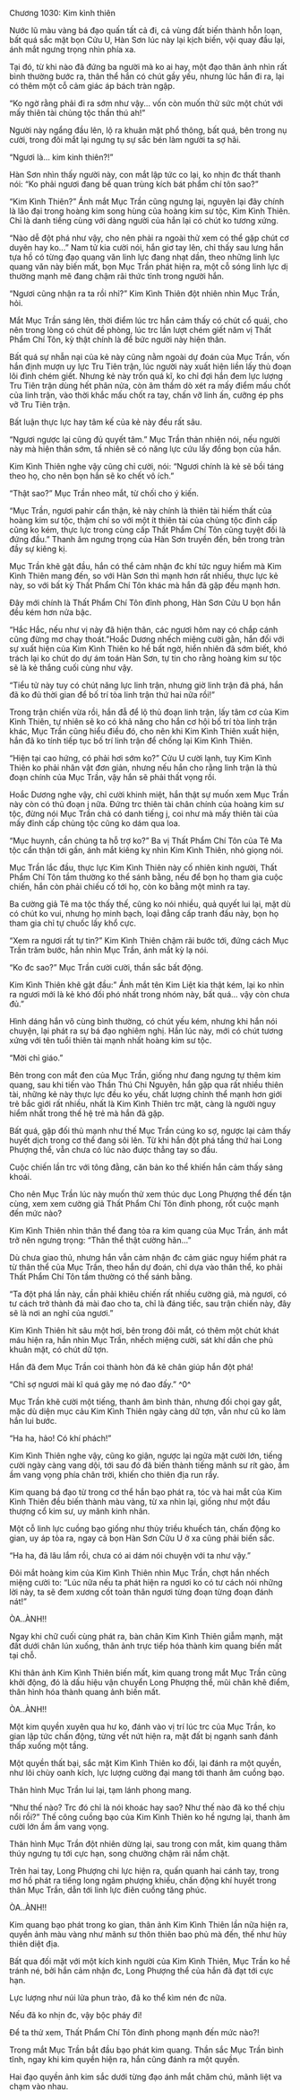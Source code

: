 




Chương 1030: Kim kình thiên


Nước lũ màu vàng bá đạo quấn tất cả đi, cả vùng đất biến thành hỗn loạn, bất quá sắc mặt bọn Cửu U, Hàn Sơn lúc này lại kịch biến, vội quay đầu lại, ánh mắt ngưng trọng nhìn phía xa.

Tại đó, từ khi nào đã đứng ba người mà ko ai hay, một đạo thân ảnh nhìn rất bình thường bước ra, thân thể hắn có chút gầy yếu, nhưng lúc hắn đi ra, lại có thêm một cỗ cảm giác áp bách tràn ngập.

“Ko ngờ rằng phải đi ra sớm như vậy... vốn còn muốn thử sức một chút với mấy thiên tài chủng tộc thần thú ah!”

Người này ngẩng đầu lên, lộ ra khuân mặt phổ thông, bất quá, bên trong nụ cười, trong đôi mắt lại ngưng tụ sự sắc bén làm người ta sợ hãi.

“Ngươi là... kim kinh thiên?!”

Hàn Sơn nhìn thấy người này, con mắt lập tức co lại, ko nhịn đc thất thanh nói: “Ko phải ngươi đang bế quan trùng kích bát phẩm chí tôn sao?”

“Kim Kình Thiên?” Ánh mắt Mục Trần cũng ngưng lại, nguyên lại đây chính là lão đại trong hoàng kim song hùng của hoàng kim sư tộc, Kim Kình Thiên. Chỉ là danh tiếng cùng với dàng người của hắn lại có chút ko tương xứng.

“Nào dễ đột phá như vậy, cho nên phải ra ngoài thử xem có thể gặp chút cơ duyên hay ko...” Nam tử kia cười nói, hắn giơ tay lên, chỉ thấy sau lưng hắn tựa hồ có từng đạo quang văn linh lực đang nhạt dần, theo những linh lực quang văn này biến mất, bọn Mục Trần phát hiện ra, một cỗ sóng linh lực dị thường mạnh mẽ đang chậm rãi thức tỉnh trong người hắn.

“Ngươi cũng nhận ra ta rồi nhỉ?” Kim Kình Thiên đột nhiên nhìn Mục Trần, hỏi.

Mắt Mục Trần sáng lên, thời điểm lúc trc hắn cảm thấy có chút cổ quái, cho nên trong lòng có chút đề phòng, lúc trc lần lượt chém giết năm vị Thất Phẩm Chí Tôn, kỳ thật chính là để bức người này hiện thân.

Bất quá sự nhẫn nại của kẻ này cũng nằm ngoài dự đoán của Mục Trần, vốn hắn định mượn uy lực Tru Tiên trận, lúc người này xuất hiện liền lấy thủ đoạn lôi đình chém giết. Nhưng kẻ này trốn quá kĩ, ko chỉ đợi hắn đem lực lượng Tru Tiên trận dùng hết phân nửa, còn âm thầm dò xét ra mấy điểm mấu chốt của linh trận, vào thời khắc mấu chốt ra tay, chấn vỡ linh ấn, cưỡng ép phs vỡ Tru Tiên trận.

Bất luận thực lực hay tâm kế của kẻ này đều rất sâu.

“Ngươi ngược lại cũng đủ quyết tâm.” Mục Trần thản nhiên nói, nếu người này mà hiện thân sớm, tấ nhiên sẽ có năng lực cứu lấy đồng bọn của hắn.

Kim Kình Thiên nghe vậy cũng chỉ cười, nói: “Ngươi chính là kẻ sẽ bồi táng theo họ, cho nên bọn hắn sẽ ko chết vô ích.”

“Thật sao?” Mục Trần nheo mắt, từ chối cho ý kiến.

“Mục Trần, ngươi pahir cẩn thận, kẻ này chính là thiên tài hiếm thất của hoàng kim sư tộc, thậm chí so với một ít thiên tài của chủng tộc đỉnh cấp cũng ko kém, thực lực trong cùng cấp Thất Phẩm Chí Tôn cũng tuyệt đối là đứng đầu.” Thanh âm ngưng trọng của Hàn Sơn truyền đến, bên trong tràn đầy sự kiêng kị.

Mục Trần khẽ gật đầu, hắn có thể cảm nhận đc khí tức nguy hiểm mà Kim Kình Thiên mang đến, so với Hàn Sơn thì mạnh hơn rất nhiều, thực lực kẻ này, so với bất kỳ Thất Phẩm Chí Tôn khác mà hắn đã gặp đều mạnh hơn.

Đây mới chính là Thất Phẩm Chí Tôn đỉnh phong, Hàn Sơn Cửu U bọn hắn đều kém hơn nửa bậc.

“Hắc Hắc, nếu như vị này đã hiện thân, các ngươi hôm nay có chắp cánh cũng đừng mơ chạy thoát.”Hoắc Dương nhếch miệng cười gằn, hắn đối với sự xuất hiện của Kim Kình Thiên ko hề bất ngờ, hiển nhiên đã sớm biết, khó trách lại ko chút do dự ám toán Hàn Sơn, tự tin cho rằng hoàng kim sư tộc sẽ là kẻ thắng cuối cùng như vậy.

“Tiểu tử này tuy có chút năng lực linh trận, nhưng giờ linh trận đã phá, hắn đã ko đủ thời gian để bố trí tòa linh trận thứ hai nữa rồi!”

Trong trận chiến vừa rồi, hắn đẫ để lộ thủ đoạn linh trận, lấy tâm cơ của Kim Kình Thiên, tự nhiên sẽ ko có khả năng cho hắn cơ hội bố trí tòa linh trận khác, Mục Trần cũng hiểu điều đó, cho nên khi Kim Kình Thiên xuất hiện, hắn đã ko tính tiếp tục bố trí linh trận để chống lại Kim Kình Thiên.

“Hiện tại cao hứng, có phải hơi sớm ko?” Cửu U cười lạnh, tuy Kim Kình Thiên ko phải nhân vật đơn giản, nhưng nếu hắn cho rằng linh trận là thủ đoạn chính của Mục Trần, vậy hắn sẽ phải thất vọng rồi.

Hoắc Dương nghe vậy, chỉ cười khinh miệt, hắn thật sự muốn xem Mục Trần này còn có thủ đoạn j nữa. Đứng trc thiên tài chân chính của hoàng kim sư tộc, đừng nói Mục Trần chả có danh tiếng j, coi như mà mấy thiên tài của mấy đỉnh cấp chủng tộc cũng ko dám qua loa.

“Mục huynh, cần chúng ta hỗ trợ ko?” Ba vị Thất Phẩm Chí Tôn của Tê Ma tộc cẩn thận tới gần, ánh mắt kiêng kỵ nhìn Kim Kình Thiên, nhỏ giọng nói.

Mục Trần lắc đầu, thực lực Kim Kình Thiên này cố nhiên kinh người, Thất Phẩm Chí Tôn tầm thường ko thể sánh bằng, nếu để bọn họ tham gia cuộc chiến, hắn còn phải chiếu cố tới họ, còn ko bằng một mình ra tay.

Ba cường giả Tê ma tộc thấy thế, cũng ko nói nhiều, quả quyết lui lại, mặt dù có chút ko vui, nhưng họ minh bạch, loại đẳng cấp tranh đấu này, bọn họ tham gia chỉ tự chuốc lấy khổ cực.

“Xem ra ngươi rất tự tin?” Kim Kình Thiên chậm rãi bước tới, đứng cách Mục Trần trăm bước, hắn nhìn Mục Trần, ánh mắt kỳ lạ nói.

“Ko đc sao?” Mục Trần cười cười, thần sắc bất động.

Kim Kình Thiên khẽ gật đầu:” Ánh mắt tên Kim Liệt kia thật kém, lại ko nhìn ra ngươi mới là kẻ khó đối phó nhất trong nhóm này, bất quá... vậy còn chưa đủ.”

Hình dáng hắn vô cùng bình thường, có chút yếu kém, nhưng khi hắn nói chuyện, lại phát ra sự bá đạo nghiêm nghị. Hắn lúc này, mới có chút tương xứng với tên tuổi thiên tài mạnh nhất hoàng kim sư tộc.

“Mời chỉ giáo.”

Bên trong con mắt đen của Mục Trần, giống như đang ngưng tự thêm kim quang, sau khi tiến vào Thần Thú Chi Nguyên, hắn gặp qua rất nhiều thiên tài, những kẻ này thực lực đều ko yếu, chất lượng chỉnh thể mạnh hơn giới trẻ bắc giới rất nhiều, nhất là Kim Kình Thiên trc mặt, càng là người nguy hiểm nhất trong thế hệ trẻ mà hắn đã gặp.

Bất quá, gặp đối thủ mạnh như thế Mục Trần cúng ko sợ, ngược lại cảm thấy huyết dịch trong cơ thể đang sôi lên. Từ khi hắn đột phá tầng thứ hai Long Phượng thể, vẫn chưa có lúc nào được thẳng tay so đấu.

Cuộc chiến lần trc với tông đằng, căn bản ko thể khiến hắn cảm thấy sảng khoái.

Cho nên Mục Trần lúc này muốn thử xem thúc dục Long Phượng thể đến tận cùng, xem xem cường giả Thất Phẩm Chí Tôn đỉnh phong, rốt cuộc mạnh đến mức nào?

Kim Kình Thiên nhìn thân thể đang tỏa ra kim quang của Mục Trần, ánh mắt trở nên ngưng trọng: “Thân thể thật cường hãn...”

Dù chưa giao thủ, nhưng hắn vẫn cảm nhận đc cảm giác nguy hiểm phát ra từ thân thể của Mục Trần, theo hắn dự đoán, chỉ dựa vào thân thể, ko phải Thất Phẩm Chí Tôn tầm thường có thể sánh bằng.

“Ta đột phá lần này, cần phải khiêu chiến rất nhiều cường giả, mà ngươi, có tư cách trở thành đá mài đao cho ta, chỉ là đáng tiếc, sau trận chiến này, đây sẽ là nơi an nghỉ của ngươi.”

Kim Kình Thiên hít sâu một hơi, bên trong đôi mắt, có thêm một chút khát máu hiện ra, hắn nhìn Mục Trần, nhếch miệng cười, sát khí dần che phủ khuân mặt, có chút dữ tợn.

Hắn đã đem Mục Trần coi thành hòn đá kê chân giúp hắn đột phá!

“Chỉ sợ ngươi mài kĩ quá gãy mẹ nó đao đấy.” ^0^

Mục Trần khẽ cười một tiếng, thanh âm bình thản, nhưng đối chọi gay gắt, mặc dù diện mục cảu Kim Kình Thiên ngày càng dữ tợn, vẫn như cũ ko làm hắn lui bước.

“Ha ha, hảo! Có khí phách!”

Kim Kình Thiên nghe vậy, cũng ko giận, ngược lại ngửa mặt cười lớn, tiếng cười ngày càng vang dội, tới sau đó đã biến thành tiếng mãnh sư rít gào, ầm ầm vang vọng phía chân trời, khiến cho thiên địa run rẩy.

Kim quang bá đạo từ trong cơ thể hắn bạo phát ra, tóc và hai mắt của Kim Kình Thiên đều biến thành màu vàng, từ xa nhìn lại, giống như một đầu thượng cổ kim sư, uy mãnh kinh nhân.

Một cỗ linh lực cuồng bạo giống như thủy triều khuếch tán, chấn động ko gian, uy áp tỏa ra, ngay cả bọn Hàn Sơn Cửu U ở xa cũng phải biến sắc.

“Ha ha, đã lâu lắm rồi, chưa có ai dám nói chuyện với ta như vậy.”

Đôi mắt hoàng kim của Kim Kình Thiên nhìn Mục Trần, chợt hắn nhếch miệng cười to: “Lúc nữa nếu ta phát hiện ra ngươi ko có tư cách nói những lời này, ta sẽ đem xương cốt toàn thân ngươi từng đoạn từng đoạn đánh nát!”

ÒA..ÀNH!!

Ngay khi chữ cuối cùng phát ra, bàn chân Kim Kình Thiên giẫm mạnh, mặt đất dưới chân lún xuống, thân ảnh trực tiếp hóa thành kim quang biến mất tại chỗ.

Khi thân ảnh Kim Kình Thiên biến mất, kim quang trong mắt Mục Trần cũng khởi động, đó là dấu hiệu vận chuyển Long Phượng thể, mũi chân khẽ điểm, thân hình hóa thành quang ảnh biến mất.

ÒA..ÀNH!!

Một kim quyền xuyên qua hư ko, đánh vào vị trí lúc trc của Mục Trần, ko gian lập tức chấn động, từng vết nứt hiện ra, mặt đất bị ngạnh sanh đánh thấp xuống một tầng.

Một quyền thất bại, sắc mặt Kim Kình Thiên ko đổi, lại đánh ra một quyền, như lôi chùy oanh kích, lực lượng cường đại mang tới thanh âm cuồng bạo.

Thân hình Mục Trần lui lại, tạm lánh phong mang.

“Như thế nào? Trc đó chỉ là nói khoác hay sao? Như thế nào đã ko thể chịu nổi rồi?” Thế công cuồng bạo của Kim Kình Thiên ko hề ngưng lại, thanh âm cười lớn ầm ầm vang vọng.

Thân hình Mục Trần đột nhiên dừng lại, sau trong con mắt, kim quang thâm thúy ngưng tụ tới cực hạn, song chưởng chậm rãi nắm chặt.

Trên hai tay, Long Phượng chi lực hiện ra, quấn quanh hai cánh tay, trong mơ hồ phát ra tiếng long ngâm phượng khiếu, chấn động khí huyết trong thân Mục Trần, dẫn tới linh lực điên cuồng tăng phúc.

ÒA..ÀNH!!

Kim quang bạo phát trong ko gian, thân ảnh Kim Kình Thiên lần nữa hiện ra, quyền ảnh màu vàng như mãnh sư thôn thiên bao phủ mà đến, thế như hủy thiên diệt địa.

Bất qua đối mặt với một kích kinh người của Kim Kình Thiên, Mục Trần ko hề tránh né, bởi hắn cảm nhận đc, Long Phượng thể của hắn đã đạt tới cực hạn.

Lực lượng như núi lửa phun trào, đã ko thể kìm nén đc nữa.

Nếu đã ko nhịn đc, vậy bộc pháy đi!

Để ta thử xem, Thất Phẩm Chí Tôn đỉnh phong mạnh đến mức nào?!

Trong mắt Mục Trần bắt đầu bạo phát kim quang. Thần sắc Mục Trần bình tĩnh, ngay khi kim quyền hiện ra, hắn cũng đánh ra một quyền.

Hai đạo quyền ảnh kim sắc dưới từng đạo ánh mắt chăm chú, mãnh liệt va chạm vào nhau.




